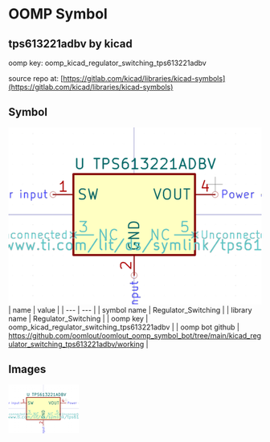 # OOMP Symbol  
## tps613221adbv  by kicad  
  
oomp key: oomp_kicad_regulator_switching_tps613221adbv  
  
source repo at: [https://gitlab.com/kicad/libraries/kicad-symbols](https://gitlab.com/kicad/libraries/kicad-symbols)  
## Symbol  
  
[![working.png](working_600.png)](working.png)  
| name | value | 
| --- | --- | 
| symbol name | Regulator_Switching | 
| library name | Regulator_Switching | 
| oomp key | oomp_kicad_regulator_switching_tps613221adbv | 
| oomp bot github | https://github.com/oomlout/oomlout_oomp_symbol_bot/tree/main/kicad_regulator_switching_tps613221adbv/working | 
## Images  
  
[![working.png](working_140.png)](working.png)  
